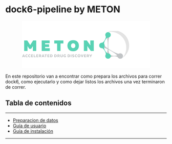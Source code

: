 # dock6-pipeline by METON
<p align="center"> 
</p>
<p align="center">
    <img src="img/meton_logo.png" alt="Logo de mi proyecto" />
</p>

En este repositorio van a encontrar como prepara los archivos para correr dock6, como ejecutarlo y como dejar listos los archivos una vez terminaron de correr.
## Tabla de contenidos
---


- [Preparacion de datos](docs/1_Receptor_and_ligand_prep.md)
- [Guía de usuario](#guía-de-usuario)
- [Guía de instalación](#guía-de-instalación)


---

